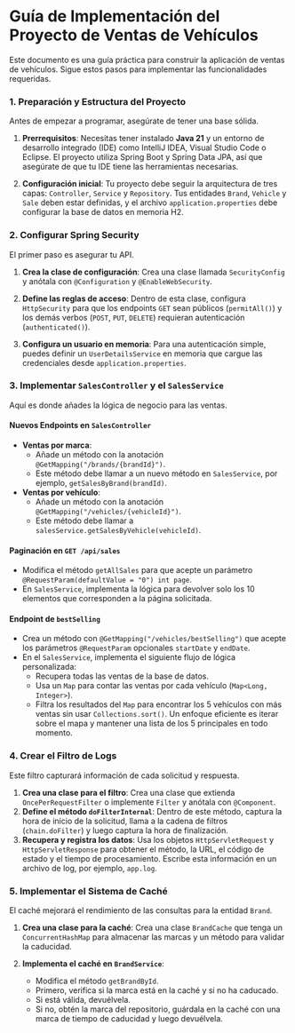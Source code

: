 # Guía de Implementación del Proyecto de Ventas de Vehículos

Este documento es una guía práctica para construir la aplicación de ventas de vehículos. Sigue estos pasos para implementar las funcionalidades requeridas.

### 1. Preparación y Estructura del Proyecto

Antes de empezar a programar, asegúrate de tener una base sólida.

1.  **Prerrequisitos**: Necesitas tener instalado **Java 21** y un entorno de desarrollo integrado (IDE) como IntelliJ IDEA, Visual Studio Code o Eclipse. El proyecto utiliza Spring Boot y Spring Data JPA, así que asegúrate de que tu IDE tiene las herramientas necesarias.

2.  **Configuración inicial**: Tu proyecto debe seguir la arquitectura de tres capas: `Controller`, `Service` y `Repository`. Tus entidades `Brand`, `Vehicle` y `Sale` deben estar definidas, y el archivo `application.properties` debe configurar la base de datos en memoria H2.

### 2. Configurar Spring Security

El primer paso es asegurar tu API.

1.  **Crea la clase de configuración**: Crea una clase llamada `SecurityConfig` y anótala con `@Configuration` y `@EnableWebSecurity`.

2.  **Define las reglas de acceso**: Dentro de esta clase, configura `HttpSecurity` para que los endpoints `GET` sean públicos (`permitAll()`) y los demás verbos (`POST`, `PUT`, `DELETE`) requieran autenticación (`authenticated()`).

3.  **Configura un usuario en memoria**: Para una autenticación simple, puedes definir un `UserDetailsService` en memoria que cargue las credenciales desde `application.properties`.

### 3. Implementar `SalesController` y el `SalesService`

Aquí es donde añades la lógica de negocio para las ventas.

#### **Nuevos Endpoints en `SalesController`**

* **Ventas por marca**:
    * Añade un método con la anotación `@GetMapping("/brands/{brandId}")`.
    * Este método debe llamar a un nuevo método en `SalesService`, por ejemplo, `getSalesByBrand(brandId)`.
* **Ventas por vehículo**:
    * Añade un método con la anotación `@GetMapping("/vehicles/{vehicleId}")`.
    * Este método debe llamar a `salesService.getSalesByVehicle(vehicleId)`.

#### **Paginación en `GET /api/sales`**

* Modifica el método `getAllSales` para que acepte un parámetro `@RequestParam(defaultValue = "0") int page`.
* En `SalesService`, implementa la lógica para devolver solo los 10 elementos que corresponden a la página solicitada.

#### **Endpoint de `bestSelling`**

* Crea un método con `@GetMapping("/vehicles/bestSelling")` que acepte los parámetros `@RequestParam` opcionales `startDate` y `endDate`.
* En el `SalesService`, implementa el siguiente flujo de lógica personalizada:
    * Recupera todas las ventas de la base de datos.
    * Usa un `Map` para contar las ventas por cada vehículo (`Map<Long, Integer>`).
    * Filtra los resultados del `Map` para encontrar los 5 vehículos con más ventas sin usar `Collections.sort()`. Un enfoque eficiente es iterar sobre el mapa y mantener una lista de los 5 principales en todo momento.

### 4. Crear el Filtro de Logs

Este filtro capturará información de cada solicitud y respuesta.

1.  **Crea una clase para el filtro**: Crea una clase que extienda `OncePerRequestFilter` o implemente `Filter` y anótala con `@Component`.
2.  **Define el método `doFilterInternal`**: Dentro de este método, captura la hora de inicio de la solicitud, llama a la cadena de filtros (`chain.doFilter`) y luego captura la hora de finalización.
3.  **Recupera y registra los datos**: Usa los objetos `HttpServletRequest` y `HttpServletResponse` para obtener el método, la URL, el código de estado y el tiempo de procesamiento. Escribe esta información en un archivo de log, por ejemplo, `app.log`.

### 5. Implementar el Sistema de Caché

El caché mejorará el rendimiento de las consultas para la entidad `Brand`.

1.  **Crea una clase para la caché**: Crea una clase `BrandCache` que tenga un `ConcurrentHashMap` para almacenar las marcas y un método para validar la caducidad.

2.  **Implementa el caché en `BrandService`**:
    * Modifica el método `getBrandById`.
    * Primero, verifica si la marca está en la caché y si no ha caducado.
    * Si está válida, devuélvela.
    * Si no, obtén la marca del repositorio, guárdala en la caché con una marca de tiempo de caducidad y luego devuélvela.
